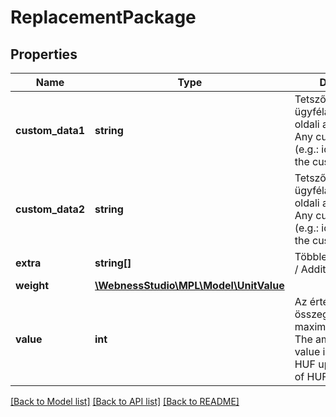 # ReplacementPackage

## Properties
Name | Type | Description | Notes
------------ | ------------- | ------------- | -------------
**custom_data1** | **string** | Tetszőleges ügyféladat (pl. ügyfél oldali azonosító).   /   Any customer data (e.g.: identifier from the customer). | [optional] 
**custom_data2** | **string** | Tetszőleges ügyféladat (pl. ügyfél oldali azonosító).   /   Any customer data (e.g.: identifier from the customer). | [optional] 
**extra** | **string[]** | Többletszolgáltatások.   /   Additional services. | [optional] 
**weight** | [**\WebnessStudio\MPL\Model\UnitValue**](UnitValue.md) |  | [optional] 
**value** | **int** | Az értéknyilvánítás összege Ft-ban maximum 2MFt-ig   /   The amount of the value insurance in HUF up to a maximum of HUF 2 million | [optional] 

[[Back to Model list]](../../README.md#documentation-for-models) [[Back to API list]](../../README.md#documentation-for-api-endpoints) [[Back to README]](../../README.md)

